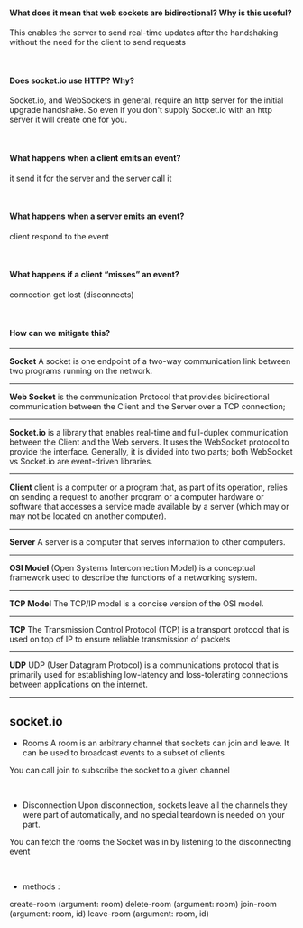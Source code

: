 

#### What does it mean that web sockets are bidirectional? Why is this useful?
This enables the server to send real-time updates after the  handshaking  without the need for the client to send requests

<br>


#### Does socket.io use HTTP? Why?
Socket.io, and WebSockets in general, require an http server for the initial upgrade handshake. So even if you don't supply Socket.io with an http server it will create one for you.

<br>


#### What happens when a client emits an event?
it send it for the server and the server call it

<br>


#### What happens when a server emits an event?
client respond to the event 

<br>


#### What happens if a client “misses” an event?
connection get lost (disconnects)

<br>



#### How can we mitigate this?

<hr>

**Socket**
 A socket is one endpoint of a two-way communication link between two programs running on the network. 
<hr>


**Web Socket**
is the communication Protocol that provides bidirectional communication between the Client and the Server over a TCP connection;
<hr>


**Socket.io**
is a library that enables real-time and full-duplex communication between the Client and the Web servers. It uses the WebSocket protocol to provide the interface. Generally, it is divided into two parts; both WebSocket vs Socket.io are event-driven libraries.

<hr>

**Client**
client is a computer or a program that, as part of its operation, relies on sending a request to another program or a computer hardware or software that accesses a service made available by a server (which may or may not be located on another computer).
<hr>


**Server**
A server is a computer that serves information to other computers. 
<hr>



**OSI Model**
(Open Systems Interconnection Model) is a conceptual framework used to describe the functions of a networking system.
<hr>


**TCP Model**
The TCP/IP model is a concise version of the OSI model.

<hr>


**TCP**
The Transmission Control Protocol (TCP) is a transport protocol that is used on top of IP to ensure reliable transmission of packets

<hr>


**UDP**
UDP (User Datagram Protocol) is a communications protocol that is primarily used for establishing low-latency and loss-tolerating connections between applications on the internet.

<hr>

## socket.io 

- Rooms
A room is an arbitrary channel that sockets can join and leave. It can be used to broadcast events to a subset of clients

You can call join to subscribe the socket to a given channel

<br>

- Disconnection
Upon disconnection, sockets leave all the channels they were part of automatically, and no special teardown is needed on your part.

You can fetch the rooms the Socket was in by listening to the disconnecting event

<br>

- methods :

create-room (argument: room)
delete-room (argument: room)
join-room (argument: room, id)
leave-room (argument: room, id)

